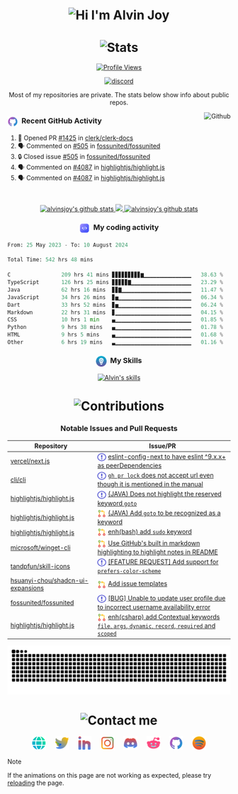 <h1 align="center">
  <img alt="Hi I'm Alvin Joy" title="Hi" src="http://readme-typing-svg.herokuapp.com?font=Caveat&color=D300F7FF&size=60&pause=1000&center=true&vCenter=true&weight=700&width=800&height=70&lines=Hi%2C+I'm+Alvin+Joy;A+passionate+JavaScript+Developer">
</h1>
<h1 align="center">
  <img alt="Stats" title="Stats" src="https://readme-typing-svg.herokuapp.com/?font=Caveat&weight=500&size=30&pause=1000&center=true&vCenter=true&color=%8A51CD&width=380&height=45&lines=📊+Profile+Stats">
</h1>
<p align="center">
  <a href="https://github.com/alvinsjoy">
    <img alt="Profile Views" title="Profile Views" src="https://visitcount.itsvg.in/api?id=alvinsjoy&label=Profile%20Views&icon=2&pretty=true" />
  </a>
</p>
<p align="center">
  <a href="https://discord.com/users/825382504353234954">
    <picture>
      <source alt="discord" media="(prefers-color-scheme: dark)" srcset="https://discord.c99.nl/widget/theme-4/825382504353234954.png" >
      <img alt="discord" src="https://discord.c99.nl/widget/theme-5/825382504353234954.png" />
    </picture>
  </a>
</p>

<p align="center">
  Most of my repositories are private. The stats below show info about public repos.
</p>
<p>
  <a href="https://github.com/alvinsjoy">
    <img align="right" alt="Github" src="https://github-readme-stats.vercel.app/api/top-langs/?username=alvinsjoy&layout=compact&theme=tokyonight&hide_border=true&langs_count=8&count_private=true&show_icons=true" alt="alvinsjoy's github stats" height="200" />
  </a>
</p>
<h3 align="left"><img align="center" src="./assets/icons/github.png" alt="skills" height="24" width="24" />&nbsp;&nbsp;Recent GitHub Activity</h3>

<!--START_SECTION:activity-->
1. 💪 Opened PR [#1425](https://github.com/clerk/clerk-docs/pull/1425) in [clerk/clerk-docs](https://github.com/clerk/clerk-docs)
2. 🗣 Commented on [#505](https://github.com/fossunited/fossunited/issues/505#issuecomment-2271347390) in [fossunited/fossunited](https://github.com/fossunited/fossunited)
3. 🔒 Closed issue [#505](https://github.com/fossunited/fossunited/issues/505) in [fossunited/fossunited](https://github.com/fossunited/fossunited)
4. 🗣 Commented on [#4087](https://github.com/highlightjs/highlight.js/pull/4087#issuecomment-2267560704) in [highlightjs/highlight.js](https://github.com/highlightjs/highlight.js)
5. 🗣 Commented on [#4087](https://github.com/highlightjs/highlight.js/pull/4087#issuecomment-2265638976) in [highlightjs/highlight.js](https://github.com/highlightjs/highlight.js)
<!--END_SECTION:activity-->
<br>
<p align="center">
  <a href="https://github.com/alvinsjoy">
    <img src="https://streak-stats.demolab.com?user=alvinsjoy&theme=tokyonight&hide_border=true&currStreakNum=00EBE5&ring=EB5454&dates=B4EB57&fire=EB00D2&currStreakLabel=00EBE5&sideLabels=00EB54&sideNums=EBAF76&card_width=400" alt="alvinsjoy's github stats" height="200" />
  </a>
  <a href="https://github.com/alvinsjoy">
    <img src="https://github-readme-stats.vercel.app/api?username=alvinsjoy&show_icons=true&include_all_commits=true&count_private=true&show=discussions_started,discussions_answered&theme=tokyonight&hide_border=true" height="200" />
  </a>
  <a href="https://github.com/alvinsjoy">
    <img src="https://github-profile-trophy.vercel.app/?username=alvinsjoy&theme=tokyonight&no-frame=true&column=-1" alt="alvinsjoy's github stats" />
  </a>
</p>
<h3 align="center">
  <img align="center" src="./assets/icons/code.png" alt="code" height="24" width="24" />&nbsp;&nbsp;My coding activity
</h3>

<!--START_SECTION:waka-->

```py
From: 25 May 2023 - To: 10 August 2024

Total Time: 542 hrs 48 mins

C                209 hrs 41 mins ▊▊▊▊▊▊▊▊▊▆▁▁▁▁▁▁▁▁▁▁▁▁▁▁▁   38.63 %
TypeScript       126 hrs 25 mins ▊▊▊▊▊▇▁▁▁▁▁▁▁▁▁▁▁▁▁▁▁▁▁▁▁   23.29 %
Java             62 hrs 16 mins  ▊▊▇▁▁▁▁▁▁▁▁▁▁▁▁▁▁▁▁▁▁▁▁▁▁   11.47 %
JavaScript       34 hrs 26 mins  ▊▅▁▁▁▁▁▁▁▁▁▁▁▁▁▁▁▁▁▁▁▁▁▁▁   06.34 %
Dart             33 hrs 52 mins  ▊▅▁▁▁▁▁▁▁▁▁▁▁▁▁▁▁▁▁▁▁▁▁▁▁   06.24 %
Markdown         22 hrs 31 mins  ▊▁▁▁▁▁▁▁▁▁▁▁▁▁▁▁▁▁▁▁▁▁▁▁▁   04.15 %
CSS              10 hrs 1 min    ▄▁▁▁▁▁▁▁▁▁▁▁▁▁▁▁▁▁▁▁▁▁▁▁▁   01.85 %
Python           9 hrs 38 mins   ▄▁▁▁▁▁▁▁▁▁▁▁▁▁▁▁▁▁▁▁▁▁▁▁▁   01.78 %
HTML             9 hrs 5 mins    ▄▁▁▁▁▁▁▁▁▁▁▁▁▁▁▁▁▁▁▁▁▁▁▁▁   01.68 %
Other            6 hrs 19 mins   ▃▁▁▁▁▁▁▁▁▁▁▁▁▁▁▁▁▁▁▁▁▁▁▁▁   01.16 %
```

<!--END_SECTION:waka-->

<h3 align="center">
  <img align="center" src="./assets/icons/skill.png" alt="skills" height="24" width="24" />&nbsp;&nbsp;My Skills
</h3>
<p align="center">
  <a href="https://github.com/alvinsjoy">
      <img alt="Alvin's skills" src="https://go-skill-icons.vercel.app/api/icons?i=c,java,python,html,css,javascript,typescript,nodejs,react,nextjs,dart,flutter,git,githubactions,md,mysql&perline=8&theme=auto">
  </a>
</p>

<h1 align="center">
  <img alt="Contributions" title="Contributions" src="https://readme-typing-svg.herokuapp.com/?font=Caveat&weight=500&size=30&pause=1000&center=true&vCenter=true&color=F77171FF&lines=📝+GitHub+Contributions">
</h1>
<h3 align="center">Notable Issues and Pull Requests</h3>
<div align="center">
  
| Repository                                           | Issue/PR                               |
| -----------                                          | -----------                            |
| [vercel/next.js](https://github.com/vercel/next.js) | <img align="center" src="./assets/icons/issue.svg" alt="issue" height="20" width="20"/> [eslint-config-next to have eslint ^9.x.x+ as peerDependencies](https://github.com/vercel/next.js/issues/64853) |
| [cli/cli](https://github.com/cli/cli) |<img align="center" src="./assets/icons/issue.svg" alt="issue" height="20" width="20"/> [`gh pr lock` does not accept url even though it is mentioned in the manual](https://github.com/cli/cli/issues/8816) |
| [highlightjs/highlight.js](https://github.com/highlightjs/highlight.js) | <img align="center" src="./assets/icons/issue.svg" alt="issue" height="20" width="20"/> [(JAVA) Does not highlight the reserved keyword `goto`](https://github.com/highlightjs/highlight.js/issues/3962) |
| [highlightjs/highlight.js](https://github.com/highlightjs/highlight.js) | <img align="center" src="./assets/icons/pr.png" alt="pr" height="20" width="20"/> [(JAVA) Add `goto` to be recognized as a keyword](https://github.com/highlightjs/highlight.js/pull/3963) |
| [highlightjs/highlight.js](https://github.com/highlightjs/highlight.js) | <img align="center" src="./assets/icons/pr.png" alt="pr" height="20" width="20"/> [enh(bash) add `sudo` keyword](https://github.com/highlightjs/highlight.js/pull/3977) |
| [microsoft/winget-cli](https://github.com/microsoft/winget-cli) | <img align="center" src="./assets/icons/pr.png" alt="pr" height="20" width="20"/> [Use GitHub's built in markdown highlighting to highlight notes in README](https://github.com/microsoft/winget-cli/pull/4441)
| [tandpfun/skill-icons](https://github.com/tandpfun/skill-icons) | <img align="center" src="./assets/icons/issue.svg" alt="issue" height="20" width="20"/> [[FEATURE REQUEST] Add support for `prefers-color-scheme`](https://github.com/tandpfun/skill-icons/issues/986) |
| [hsuanyi-chou/shadcn-ui-expansions](https://github.com/hsuanyi-chou/shadcn-ui-expansions) | <img align="center" src="./assets/icons/pr.png" alt="pr" height="20" width="20"/> [Add issue templates](https://github.com/hsuanyi-chou/shadcn-ui-expansions/pull/94)
| [fossunited/fossunited](https://github.com/fossunited/fossunited) | <img align="center" src="./assets/icons/issue.svg" alt="issue" height="20" width="20"/> [[BUG] Unable to update user profile due to incorrect username availability error](https://github.com/fossunited/fossunited/issues/505)
| [highlightjs/highlight.js](https://github.com/highlightjs/highlight.js) | <img align="center" src="./assets/icons/pr.png" alt="pr" height="20" width="20"/> [enh(csharp) add Contextual keywords `file`, `args`, `dynamic`, `record`, `required` and `scoped`](https://github.com/highlightjs/highlight.js/pull/4087)
</div>
<p align="center">
  <a href="https://github.com/alvinsjoy">
    <picture>
      <source alt="github contribution grid snake animation" media="(prefers-color-scheme: dark)" srcset="https://raw.githubusercontent.com/alvinsjoy/alvinsjoy/output/github-contribution-grid-snake-dark.svg">
      <img alt="github contribution grid snake animation" src="https://raw.githubusercontent.com/alvinsjoy/alvinsjoy/output/github-contribution-grid-snake.svg">
    </picture>
  </a>
</p>
<h1 align="center">
  <img alt="Contact me" title="Contact" src="https://readme-typing-svg.herokuapp.com/?font=Caveat&weight=500&size=30&pause=1000&center=true&vCenter=true&color=%23F7B049&lines=🤙+Contact+me">
</h1>
<p align="center">
  <a href="https://alvinjoy.vercel.app" target="_blank"><img alt="Portfolio" title="Portfolio" height="32" width="32" src="./assets/icons/website.png"/></a>&nbsp;&nbsp;&nbsp;&nbsp;
  <a href="https://twitter.com/_alvinjoy_" target="_blank"><img alt="Twitter" title="Twitter" height="32" width="32" src="./assets/icons/twitter.svg"/></a>&nbsp;&nbsp;&nbsp;&nbsp;
  <a href="https://www.linkedin.com/in/alvinsjoy" target="_blank"><img alt="LinkedIn" title="LinkedIn" height="32" width="32" src="./assets/icons/linkedin.svg"/></a>&nbsp;&nbsp;&nbsp;&nbsp;
  <a href="https://instagram.com/_alvinjoy_" target="_blank"><img alt="Instagram" title="Instagram" height="32" width="32" src="./assets/icons/instagram.svg"/></a>&nbsp;&nbsp;&nbsp;&nbsp;
  <a href="https://discord.com/users/825382504353234954" target="_blank"><img alt="Discord" title="Discord" height="32" width="32" src="./assets/icons/discord.svg"/></a>&nbsp;&nbsp;&nbsp;&nbsp;
  <a href="https://reddit.com/u/alvinjoy" target="_blank"><img alt="Reddit" title="Reddit" height="32" width="32" src="./assets/icons/reddit.svg"/></a>&nbsp;&nbsp;&nbsp;&nbsp;
  <a href="https://github.com/alvinsjoy" target="_blank"><img alt="GitHub" title="GitHub" height="32" width="32" src="./assets/icons/github.png"/></a>&nbsp;&nbsp;&nbsp;&nbsp;
  <a href="https://open.spotify.com/user/lwsg3h1l2wm80gp22bfiv1npi" target="_blank"><img alt="Spotify" title="Spotify" height="32" width="32" src="./assets/icons/spotify.svg"/></a>
</p>

> [!NOTE]
> If the animations on this page are not working as expected, please try [reloading](https://github.com/alvinsjoy) the page.
